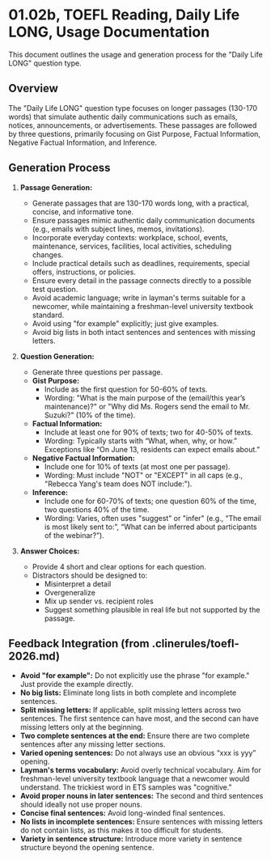 # 01.02b, TOEFL Reading, Daily Life LONG, Usage Documentation

This document outlines the usage and generation process for the "Daily Life LONG" question type.

## Overview
The "Daily Life LONG" question type focuses on longer passages (130-170 words) that simulate authentic daily communications such as emails, notices, announcements, or advertisements. These passages are followed by three questions, primarily focusing on Gist Purpose, Factual Information, Negative Factual Information, and Inference.

## Generation Process
1.  **Passage Generation:**
    *   Generate passages that are 130-170 words long, with a practical, concise, and informative tone.
    *   Ensure passages mimic authentic daily communication documents (e.g., emails with subject lines, memos, invitations).
    *   Incorporate everyday contexts: workplace, school, events, maintenance, services, facilities, local activities, scheduling changes.
    *   Include practical details such as deadlines, requirements, special offers, instructions, or policies.
    *   Ensure every detail in the passage connects directly to a possible test question.
    *   Avoid academic language; write in layman's terms suitable for a newcomer, while maintaining a freshman-level university textbook standard.
    *   Avoid using "for example" explicitly; just give examples.
    *   Avoid big lists in both intact sentences and sentences with missing letters.

2.  **Question Generation:**
    *   Generate three questions per passage.
    *   **Gist Purpose:**
        *   Include as the first question for 50-60% of texts.
        *   Wording: "What is the main purpose of the (email/this year’s maintenance)?" or "Why did Ms. Rogers send the email to Mr. Suzuki?" (10% of the time).
    *   **Factual Information:**
        *   Include at least one for 90% of texts; two for 40-50% of texts.
        *   Wording: Typically starts with “What, when, why, or how.” Exceptions like “On June 13, residents can expect emails about.”
    *   **Negative Factual Information:**
        *   Include one for 10% of texts (at most one per passage).
        *   Wording: Must include "NOT" or "EXCEPT" in all caps (e.g., "Rebecca Yang's team does NOT include:").
    *   **Inference:**
        *   Include one for 60-70% of texts; one question 60% of the time, two questions 40% of the time.
        *   Wording: Varies, often uses "suggest" or "infer" (e.g., “The email is most likely sent to:”, “What can be inferred about participants of the webinar?”).

3.  **Answer Choices:**
    *   Provide 4 short and clear options for each question.
    *   Distractors should be designed to:
        *   Misinterpret a detail
        *   Overgeneralize
        *   Mix up sender vs. recipient roles
        *   Suggest something plausible in real life but not supported by the passage.

## Feedback Integration (from .clinerules/toefl-2026.md)
*   **Avoid "for example":** Do not explicitly use the phrase "for example." Just provide the example directly.
*   **No big lists:** Eliminate long lists in both complete and incomplete sentences.
*   **Split missing letters:** If applicable, split missing letters across two sentences. The first sentence can have most, and the second can have missing letters only at the beginning.
*   **Two complete sentences at the end:** Ensure there are two complete sentences after any missing letter sections.
*   **Varied opening sentences:** Do not always use an obvious “xxx is yyy” opening.
*   **Layman's terms vocabulary:** Avoid overly technical vocabulary. Aim for freshman-level university textbook language that a newcomer would understand. The trickiest word in ETS samples was "cognitive."
*   **Avoid proper nouns in later sentences:** The second and third sentences should ideally not use proper nouns.
*   **Concise final sentences:** Avoid long-winded final sentences.
*   **No lists in incomplete sentences:** Ensure sentences with missing letters do not contain lists, as this makes it too difficult for students.
*   **Variety in sentence structure:** Introduce more variety in sentence structure beyond the opening sentence.
